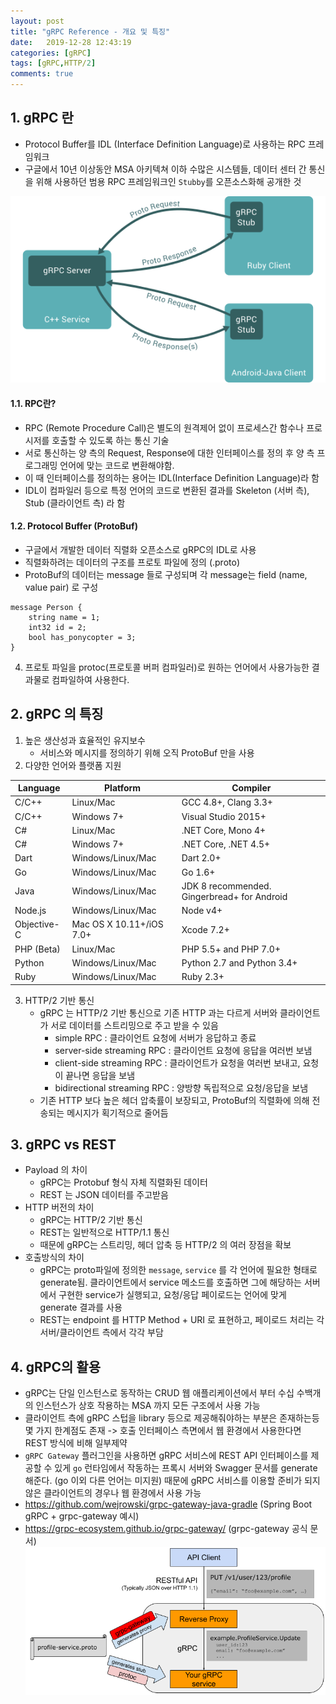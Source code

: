 ```yaml
---
layout: post
title: "gRPC Reference - 개요 및 특징"
date:   2019-12-28 12:43:19
categories: [gRPC]
tags: [gRPC,HTTP/2]
comments: true
---
```

## 1. gRPC 란
- Protocol Buffer를 IDL (Interface Definition Language)로 사용하는 RPC 프레임워크
- 구글에서 10년 이상동안 MSA 아키텍쳐 이하 수많은 시스템들, 데이터 센터 간 통신을 위해 사용하던 범용 RPC 프레임워크인 `Stubby`를 오픈소스화해 공개한 것
<!--more-->
![basic.png](/assets/images/post-images/2019-12-28-grpc-1/1.png)

#### 1.1. RPC란?
- RPC (Remote Procedure Call)은 별도의 원격제어 없이 프로세스간 함수나 프로시저를 호출할 수 있도록 하는 통신 기술
- 서로 통신하는 양 측의 Request, Response에 대한 인터페이스를 정의 후 양 측 프로그래밍 언어에 맞는 코드로 변환해야함.
- 이 때 인터페이스를 정의하는 용어는 IDL(Interface Definition Language)라 함
- IDL이 컴파일러 등으로 특정 언어의 코드로 변환된 결과를 Skeleton (서버 측), Stub (클라이언트 측) 라 함

  
#### 1.2. Protocol Buffer (ProtoBuf)
- 구글에서 개발한 데이터 직렬화 오픈소스로 gRPC의 IDL로 사용
- 직렬화하려는 데이터의 구조를 프로토 파일에 정의 (.proto)
- ProtoBuf의 데이터는 message 들로 구성되며 각 message는 field (name, value pair) 로 구성	
```
message Person {
    string name = 1;
	int32 id = 2;
	bool has_ponycopter = 3;
}
```

4. 프로토 파일을 protoc(프로토콜 버퍼 컴파일러)로 원하는 언어에서 사용가능한 결과물로 컴파일하여 사용한다.

## 2. gRPC 의 특징
1. 높은 생산성과 효율적인 유지보수
    - 서비스와 메시지를 정의하기 위해 오직 ProtoBuf 만을 사용
2. 다양한 언어와 플랫폼 지원

| Language | Platform | Compiler |
| ------- | ----- | --- |
| C/C++ | Linux/Mac | GCC 4.8+, Clang 3.3+ |
| C/C++ | Windows 7+ | Visual Studio 2015+ |
| C# | Linux/Mac | .NET Core, Mono 4+ |
| C# | Windows 7+ | .NET Core, .NET 4.5+ |
| Dart | Windows/Linux/Mac | Dart 2.0+ |
| Go | Windows/Linux/Mac | Go 1.6+ |
| Java | Windows/Linux/Mac | JDK 8 recommended. Gingerbread+ for Android |
| Node.js | Windows/Linux/Mac | Node v4+ |
| Objective-C | Mac OS X 10.11+/iOS 7.0+ | Xcode 7.2+ |
| PHP (Beta) | Linux/Mac | PHP 5.5+ and PHP 7.0+ |
| Python | Windows/Linux/Mac | Python 2.7 and Python 3.4+ |
| Ruby | Windows/Linux/Mac | Ruby 2.3+ |

3. HTTP/2 기반 통신 
    - gRPC 는 HTTP/2 기반 통신으로 기존 HTTP 과는 다르게 서버와 클라이언트가 서로 데이터를 스트리밍으로 주고 받을 수 있음
        - simple RPC : 클라이언트 요청에 서버가 응답하고 종료
        - server-side streaming RPC : 클라이언트 요청에 응답을 여러번 보냄
        - client-side streaming RPC : 클라이언트가 요청을 여러번 보내고, 요청이 끝나면 응답을 보냄
        - bidirectional streaming RPC : 양방향 독립적으로 요청/응답을 보냄 
    - 기존 HTTP 보다 높은 헤더 압축률이 보장되고, ProtoBuf의 직렬화에 의해 전송되는 메시지가 획기적으로 줄어듬

## 3. gRPC vs REST
- Payload 의 차이
    - gRPC는 Protobuf 형식 자체 직렬화된 데이터
    - REST 는 JSON 데이터를 주고받음
- HTTP 버전의 차이
    - gRPC는 HTTP/2 기반 통신
    - REST는 일반적으로 HTTP/1.1 통신
    - 때문에 gRPC는 스트리밍, 헤더 압축 등 HTTP/2 의 여러 장점을 확보
- 호출방식의 차이
    - gRPC는 proto파일에 정의한 `message`, `service` 를 각 언어에 필요한 형태로 generate됨. 클라이언트에서 service 메소드를 호출하면 그에 해당하는 서버에서 구현한 service가 실행되고, 요청/응답 페이로드는 언어에 맞게 generate 결과를 사용
    - REST는 endpoint 를 HTTP Method + URI 로 표현하고, 페이로드 처리는 각 서버/클라이언트 측에서 각각 부담

## 4. gRPC의 활용
- gRPC는 단일 인스턴스로 동작하는 CRUD 웹 애플리케이션에서 부터 수십 수백개의 인스턴스가 상호 작용하는 MSA 까지 모든 구조에서 사용 가능
- 클라이언트 측에 gRPC 스텁을 library 등으로 제공해줘야하는 부분은 존재하는등 몇 가지 한계점도 존재 -> 호출 인터페이스 측면에서 웹 환경에서 사용한다면 REST 방식에 비해 일부제약
- `gRPC Gateway` 플러그인을 사용하면 gRPC 서비스에 REST API 인터페이스를 제공할 수 있게 `go` 런타임에서 작동하는 프록시 서버와 Swagger 문서를 generate 해준다. (go 이외 다른 언어는 미지원)
때문에 gRPC 서비스를 이용할 준비가 되지 않은 클라이언트의 경우나 웹 환경에서 사용 가능
- https://github.com/wejrowski/grpc-gateway-java-gradle (Spring Boot gRPC + grpc-gateway 예시)
- https://grpc-ecosystem.github.io/grpc-gateway/ (grpc-gateway 공식 문서)
![grpc-gateway.png](/assets/images/post-images/2019-12-28-grpc-1/2.png)